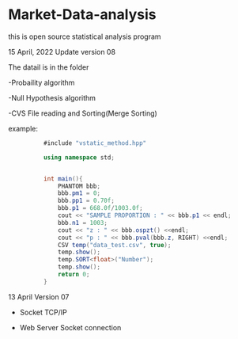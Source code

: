 # Market-Data-analysis

this is open source statistical analysis program

15 April, 2022
Update
version 08 

The datail is in the folder


-Probaility algorithm


-Null Hypothesis algorithm


-CVS File reading and Sorting(Merge Sorting)



example:
```cs
          #include "vstatic_method.hpp"

          using namespace std;


          int main(){
              PHANTOM bbb;
              bbb.pm1 = 0;
              bbb.pp1 = 0.70f;
              bbb.p1 = 668.0f/1003.0f;
              cout << "SAMPLE PROPORTION : " << bbb.p1 << endl;
              bbb.n1 = 1003;
              cout << "z : " << bbb.ospzt() <<endl;
              cout << "p : " << bbb.pval(bbb.z, RIGHT) <<endl;
              CSV temp("data_test.csv", true);
              temp.show();
              temp.SORT<float>("Number");
              temp.show();
              return 0;
          }
```

13 April Version 07

- Socket TCP/IP 

- Web Server Socket connection
